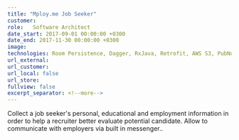 ```yaml
---
title: "Mploy.me Job Seeker"
customer:
role:	Software Architect
date_start: 2017-09-01 00:00:00 +0300
date_end: 2017-11-30 00:00:00 +0300
image: 
technologies: Room Persistence, Dagger, RxJava, Retrofit, AWS S3, PubNub
url_external: 
url_customer:
url_local: false
url_store: 
fullview: false
excerpt_separator: <!--more-->
---
```

Collect a job seeker's personal, educational and employment information in order to help a recruiter better evaluate potential candidate. Allow to communicate with employers via built in messenger..